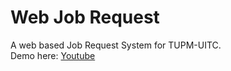 # Web Job Request
 A web based Job Request System for TUPM-UITC.\
Demo here: [Youtube](https://youtu.be/xalKLLiOax0)
